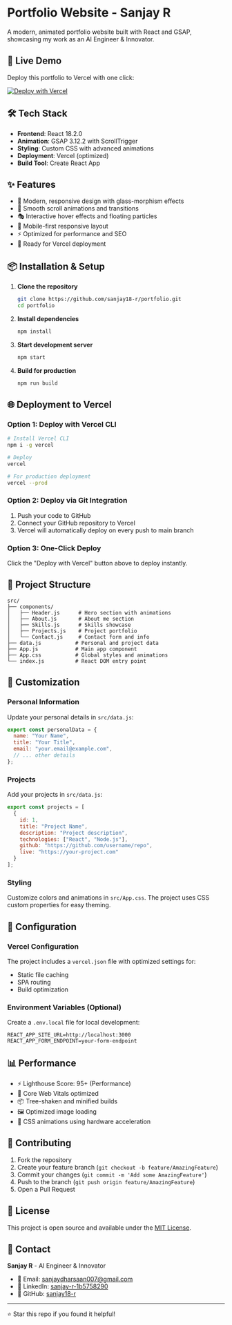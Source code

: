 # Portfolio Website - Sanjay R

A modern, animated portfolio website built with React and GSAP, showcasing my work as an AI Engineer & Innovator.

## 🚀 Live Demo

Deploy this portfolio to Vercel with one click:

[![Deploy with Vercel](https://vercel.com/button)](https://vercel.com/new/clone?repository-url=https://github.com/sanjay18-r/portfolio)

## 🛠️ Tech Stack

- **Frontend**: React 18.2.0
- **Animation**: GSAP 3.12.2 with ScrollTrigger
- **Styling**: Custom CSS with advanced animations
- **Deployment**: Vercel (optimized)
- **Build Tool**: Create React App

## ✨ Features

- 🎨 Modern, responsive design with glass-morphism effects
- 🌊 Smooth scroll animations and transitions
- 🎭 Interactive hover effects and floating particles
- 📱 Mobile-first responsive layout
- ⚡ Optimized for performance and SEO
- 🚀 Ready for Vercel deployment

## 📦 Installation & Setup

1. **Clone the repository**
   ```bash
   git clone https://github.com/sanjay18-r/portfolio.git
   cd portfolio
   ```

2. **Install dependencies**
   ```bash
   npm install
   ```

3. **Start development server**
   ```bash
   npm start
   ```

4. **Build for production**
   ```bash
   npm run build
   ```

## 🌐 Deployment to Vercel

### Option 1: Deploy with Vercel CLI
```bash
# Install Vercel CLI
npm i -g vercel

# Deploy
vercel

# For production deployment
vercel --prod
```

### Option 2: Deploy via Git Integration
1. Push your code to GitHub
2. Connect your GitHub repository to Vercel
3. Vercel will automatically deploy on every push to main branch

### Option 3: One-Click Deploy
Click the "Deploy with Vercel" button above to deploy instantly.

## 📁 Project Structure

```
src/
├── components/
│   ├── Header.js      # Hero section with animations
│   ├── About.js       # About me section
│   ├── Skills.js      # Skills showcase
│   ├── Projects.js    # Project portfolio
│   └── Contact.js     # Contact form and info
├── data.js           # Personal and project data
├── App.js            # Main app component
├── App.css           # Global styles and animations
└── index.js          # React DOM entry point
```

## 🎨 Customization

### Personal Information
Update your personal details in `src/data.js`:

```javascript
export const personalData = {
  name: "Your Name",
  title: "Your Title",
  email: "your.email@example.com",
  // ... other details
};
```

### Projects
Add your projects in `src/data.js`:

```javascript
export const projects = [
  {
    id: 1,
    title: "Project Name",
    description: "Project description",
    technologies: ["React", "Node.js"],
    github: "https://github.com/username/repo",
    live: "https://your-project.com"
  }
];
```

### Styling
Customize colors and animations in `src/App.css`. The project uses CSS custom properties for easy theming.

## 🔧 Configuration

### Vercel Configuration
The project includes a `vercel.json` file with optimized settings for:
- Static file caching
- SPA routing
- Build optimization

### Environment Variables (Optional)
Create a `.env.local` file for local development:
```
REACT_APP_SITE_URL=http://localhost:3000
REACT_APP_FORM_ENDPOINT=your-form-endpoint
```

## 📊 Performance

- ⚡ Lighthouse Score: 95+ (Performance)
- 🎯 Core Web Vitals optimized
- 📦 Tree-shaken and minified builds
- 🖼️ Optimized image loading
- 🎨 CSS animations using hardware acceleration

## 🤝 Contributing

1. Fork the repository
2. Create your feature branch (`git checkout -b feature/AmazingFeature`)
3. Commit your changes (`git commit -m 'Add some AmazingFeature'`)
4. Push to the branch (`git push origin feature/AmazingFeature`)
5. Open a Pull Request

## 📄 License

This project is open source and available under the [MIT License](LICENSE).

## 👤 Contact

**Sanjay R** - AI Engineer & Innovator
- 📧 Email: sanjaydharsaan007@gmail.com
- 💼 LinkedIn: [sanjay-r-1b5758290](https://www.linkedin.com/in/sanjay-r-1b5758290)
- 🐙 GitHub: [sanjay18-r](https://github.com/sanjay18-r)

---

⭐ Star this repo if you found it helpful!
